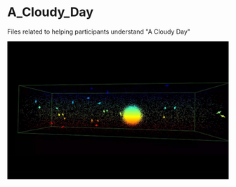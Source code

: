 # A_Cloudy_Day
Files related to helping participants understand "A Cloudy Day"


[![Watch the video](https://github.com/michelle-maria-andrade/A_Cloudy_Day/blob/609e130658d78854dc6b47d3b4c105446141009b/visualization/a_cloudy_day.png)](https://github.com/michelle-maria-andrade/A_Cloudy_Day/blob/c95a6e8d7a47edebf64296fa07d386fdd1bc4e71/visualization/a_cloudy_day.mp4)


